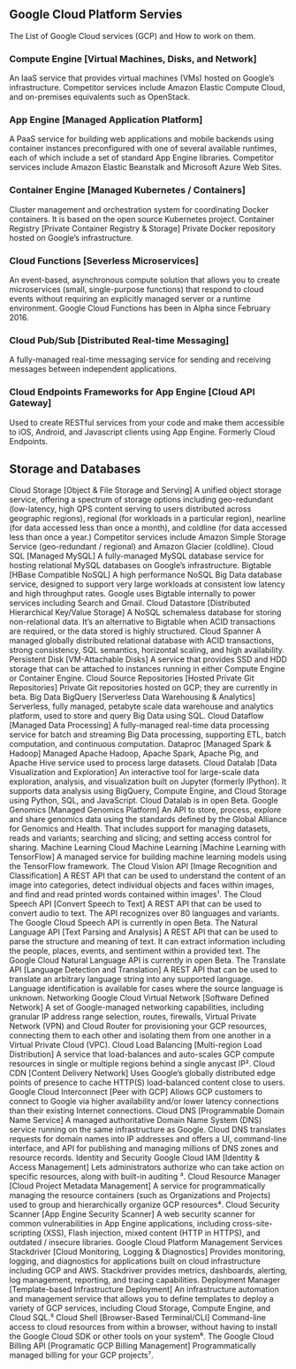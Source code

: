 ## Google Cloud Platform Servies

The List of Google Cloud services (GCP) and How to work on them.

### Compute Engine [Virtual Machines, Disks, and Network]

An IaaS service that provides virtual machines (VMs) hosted on Google’s infrastructure. Competitor services include Amazon Elastic Compute Cloud, and on-premises equivalents such as OpenStack.

### App Engine [Managed Application Platform]

A PaaS service for building web applications and mobile backends using container instances preconfigured with one of several available runtimes, each of which include a set of standard App Engine libraries. Competitor services include Amazon Elastic Beanstalk and Microsoft Azure Web Sites.

### Container Engine [Managed Kubernetes / Containers]
Cluster management and orchestration system for coordinating Docker containers. It is based on the open source Kubernetes project.
Container Registry [Private Container Registry & Storage] Private Docker repository hosted on Google’s infrastructure.
### Cloud Functions [Severless Microservices]
An event-based, asynchronous compute solution that allows you to create microservices (small, single-purpose functions) that respond to cloud events without requiring an explicitly managed server or a runtime environment. Google Cloud Functions has been in Alpha since February 2016.
### Cloud Pub/Sub [Distributed Real-time Messaging] 
A fully-managed real-time messaging service for sending and receiving messages between independent applications.
### Cloud Endpoints Frameworks for App Engine [Cloud API Gateway] 
Used to create RESTful services from your code and make them accessible to iOS, Android, and Javascript clients using App Engine. Formerly Cloud Endpoints.
## Storage and Databases
Cloud Storage [Object & File Storage and Serving] A unified object storage service, offering a spectrum of storage options including geo-redundant (low-latency, high QPS content serving to users distributed across geographic regions), regional (for workloads in a particular region), nearline (for data accessed less than once a month), and coldline (for data accessed less than once a year.) Competitor services include Amazon Simple Storage Service (geo-redundant / regional) and Amazon Glacier (coldline).
Cloud SQL [Managed MySQL] A fully-managed MySQL database service for hosting relational MySQL databases on Google’s infrastructure.
Bigtable [HBase Compatible NoSQL] A high performance NoSQL Big Data database service, designed to support very large workloads at consistent low latency and high throughput rates. Google uses Bigtable internally to power services including Search and Gmail.
Cloud Datastore [Distributed Hierarchical Key/Value Storage] A NoSQL schemaless database for storing non-relational data. It’s an alternative to Bigtable when ACID transactions are required, or the data stored is highly structured.
Cloud Spanner A managed globally distributed relational database with ACID transactions, strong consistency, SQL semantics, horizontal scaling, and high availability.
Persistent Disk [VM-Attachable Disks] A service that provides SSD and HDD storage that can be attached to instances running in either Compute Engine or Container Engine.
Cloud Source Repositories [Hosted Private Git Repositories] Private Git repositories hosted on GCP; they are currently in beta.
Big Data
BigQuery [Serverless Data Warehousing & Analytics] Serverless, fully managed, petabyte scale data warehouse and analytics platform, used to store and query Big Data using SQL.
Cloud Dataflow [Managed Data Processing] A fully-managed real-time data processing service for batch and streaming Big Data processing, supporting ETL, batch computation, and continuous computation.
Dataproc [Managed Spark & Hadoop] Managed Apache Hadoop, Apache Spark, Apache Pig, and Apache Hive service used to process large datasets.
Cloud Datalab [Data Visualization and Exploration] An interactive tool for large-scale data exploration, analysis, and visualization built on Jupyter (formerly IPython). It supports data analysis using BigQuery, Compute Engine, and Cloud Storage using Python, SQL, and JavaScript. Cloud Datalab is in open Beta.
Google Genomics [Managed Genomics Platform] An API to store, process, explore and share genomics data using the standards defined by the Global Alliance for Genomics and Health. That includes support for managing datasets, reads and variants; searching and slicing; and setting access control for sharing.
Machine Learning
Cloud Machine Learning [Machine Learning with TensorFlow] A managed service for building machine learning models using the TensorFlow framework.
The Cloud Vision API [Image Recognition and Classification] A REST API that can be used to understand the content of an image into categories, detect individual objects and faces within images, and find and read printed words contained within images¹.
The Cloud Speech API [Convert Speech to Text] A REST API that can be used to convert audio to text. The API recognizes over 80 languages and variants. The Google Cloud Speech API is currently in open Beta.
The Natural Language API [Text Parsing and Analysis] A REST API that can be used to parse the structure and meaning of text. It can extract information including the people, places, events, and sentiment within a provided text. The Google Cloud Natural Language API is currently in open Beta.
The Translate API [Language Detection and Translation] A REST API that can be used to translate an arbitrary language string into any supported language. Language identification is available for cases where the source language is unknown.
Networking
Google Cloud Virtual Network [Software Defined Network] A set of Google-managed networking capabilities, including granular IP address range selection, routes, firewalls, Virtual Private Network (VPN) and Cloud Router for provisioning your GCP resources, connecting them to each other and isolating them from one another in a Virtual Private Cloud (VPC).
Cloud Load Balancing [Multi-region Load Distribution] A service that load-balances and auto-scales GCP compute resources in single or multiple regions behind a single anycast IP².
Cloud CDN [Content Delivery Network] Uses Google’s globally distributed edge points of presence to cache HTTP(S) load-balanced content close to users.
Google Cloud Interconnect [Peer with GCP] Allows GCP customers to connect to Google via higher availability and/or lower latency connections than their existing Internet connections.
Cloud DNS [Programmable Domain Name Service] A managed authoritative Domain Name System (DNS) service running on the same infrastructure as Google. Cloud DNS translates requests for domain names into IP addresses and offers a UI, command-line interface, and API for publishing and managing millions of DNS zones and resource records.
Identity and Security
Google Cloud IAM [Identity & Access Management] Lets administrators authorize who can take action on specific resources, along with built-in auditing ³.
Cloud Resource Manager [Cloud Project Metadata Management] A service for programmatically managing the resource containers (such as Organizations and Projects) used to group and hierarchically organize GCP resources⁴.
Cloud Security Scanner [App Engine Security Scanner] A web security scanner for common vulnerabilities in App Engine applications, including cross-site-scripting (XSS), Flash injection, mixed content (HTTP in HTTPS), and outdated / insecure libraries.
Google Cloud Platform Management Services
Stackdriver [Cloud Monitoring, Logging & Diagnostics] Provides monitoring, logging, and diagnostics for applications built on cloud infrastructure including GCP and AWS. Stackdriver provides metrics, dashboards, alerting, log management, reporting, and tracing capabilities.
Deployment Manager [Template-based Infrastructure Deployment] An infrastructure automation and management service that allows you to define templates to deploy a variety of GCP services, including Cloud Storage, Compute Engine, and Cloud SQL.⁵
Cloud Shell [Browser-Based Terminal/CLI] Command-line access to cloud resources from within a browser, without having to install the Google Cloud SDK or other tools on your system⁶.
The Google Cloud Billing API [Programatic GCP Billing Management] Programmatically managed billing for your GCP projects⁷.

